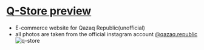 # [Q-Store preview](https://xant1.github.io/E-commerce-website/)
- E-commerce website for Qazaq Republic(unofficial)
- all photos are taken from the official instagram account <a href="https://www.instagram.com/qazaq.republic/">@qazaq.republic</a>
![q-store](https://user-images.githubusercontent.com/94224520/205152302-594bf332-4ed9-4221-8dfd-d7cb0d555fb5.gif)
